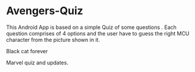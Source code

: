 # Avengers-Quiz

This Android App is based on a simple Quiz of some questions .
Each question comprises of 4 options and the user have to guess the right MCU character from the picture shown in it.

Black cat forever
 
Marvel quiz and updates. 

